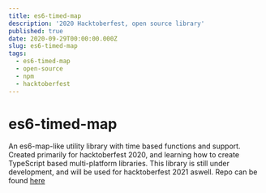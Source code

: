 ```yaml
---
title: es6-timed-map
description: '2020 Hacktoberfest, open source library'
published: true
date: 2020-09-29T00:00:00.000Z
slug: es6-timed-map
tags:
  - es6-timed-map
  - open-source
  - npm
  - hacktoberfest
---
```


# es6-timed-map

An es6-map-like utility library with time based functions and support. Created primarily for hacktoberfest 2020, and learning how to create TypeScript based multi-platform libraries. This library is still under development, and will be used for hacktoberfest 2021 aswell. Repo can be found [here](https://github.com/bradtaniguchi/es6-timed-map)
